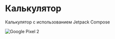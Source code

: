 # Калькулятор

Калькулятор с использованием Jetpack Compose

![Google Pixel 2](https://user-images.githubusercontent.com/94065894/187354547-aef5c7aa-754a-4d33-91e2-2b607b71fa47.png)



